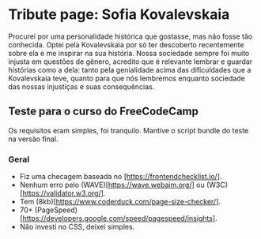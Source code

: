 # Tribute page: Sofia Kovalevskaia
Procurei por uma personalidade histórica que gostasse, mas não fosse tão conhecida. Optei pela Kovalevskaia por só ter descoberto recentemente sobre ela e me inspirar na sua história. Nossa sociedade sempre foi muito injusta em questões de gênero, acredito que é relevante lembrar e guardar histórias como a dela: tanto pela genialidade acima das dificuldades que a Kovalevskaia teve, quanto para que nós lembremos enquanto sociedade das nossas injustiças e suas consequências.

## Teste para o curso do FreeCodeCamp
Os requisitos eram simples, foi tranquilo. Mantive o script bundle do teste na versão final.

### Geral
* Fiz uma checagem baseada no [https://frontendchecklist.io/].
* Nenhum erro pelo (WAVE)[https://wave.webaim.org/] ou (W3C)[https://validator.w3.org/].
* Tem (8kb)[https://www.coderduck.com/page-size-checker/].
* 70+ (PageSpeed)[https://developers.google.com/speed/pagespeed/insights].
* Não investi no CSS, deixei simples.

